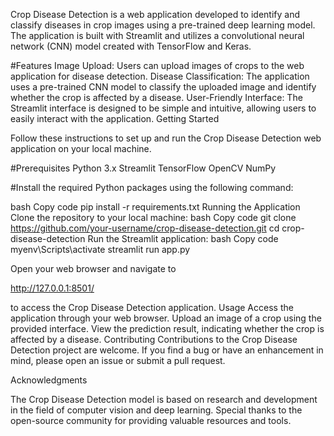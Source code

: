 Crop Disease Detection is a web application developed to identify and classify diseases in crop images using a pre-trained deep learning model. The application is built with Streamlit and utilizes a convolutional neural network (CNN) model created with TensorFlow and Keras.

#Features Image Upload: Users can upload images of crops to the web application for disease detection. Disease Classification: The application uses a pre-trained CNN model to classify the uploaded image and identify whether the crop is affected by a disease. User-Friendly Interface: The Streamlit interface is designed to be simple and intuitive, allowing users to easily interact with the application. Getting Started

Follow these instructions to set up and run the Crop Disease Detection web application on your local machine.

#Prerequisites Python 3.x Streamlit TensorFlow OpenCV NumPy

#Install the required Python packages using the following command:

bash Copy code pip install -r requirements.txt Running the Application Clone the repository to your local machine: bash Copy code git clone https://github.com/your-username/crop-disease-detection.git cd crop-disease-detection Run the Streamlit application: bash Copy code myenv\Scripts\activate streamlit run app.py

Open your web browser and navigate to

http://127.0.0.1:8501/

to access the Crop Disease Detection application. Usage Access the application through your web browser. Upload an image of a crop using the provided interface. View the prediction result, indicating whether the crop is affected by a disease. Contributing Contributions to the Crop Disease Detection project are welcome. If you find a bug or have an enhancement in mind, please open an issue or submit a pull request.

Acknowledgments

The Crop Disease Detection model is based on research and development in the field of computer vision and deep learning. Special thanks to the open-source community for providing valuable resources and tools.
